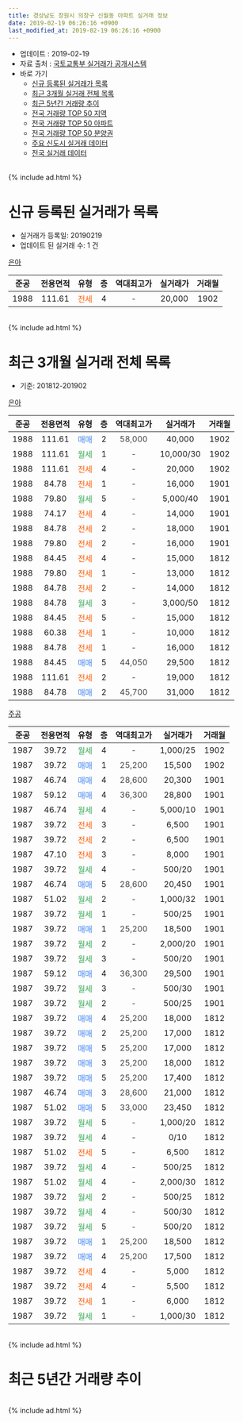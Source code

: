 ```yaml
---
title: 경상남도 창원시 의창구 신월동 아파트 실거래 정보
date: 2019-02-19 06:26:16 +0900
last_modified_at: 2019-02-19 06:26:16 +0900
---
```


* 업데이트 : 2019-02-19
* 자료 출처 : [국토교통부 실거래가 공개시스템](http://rt.molit.go.kr)
* 바로 가기
    * [신규 등록된 실거래가 목록](#신규-등록된-실거래가-목록)
    * [최근 3개월 실거래 전체 목록](#최근-3개월-실거래-전체-목록)
    * [최근 5년간 거래량 추이](#최근-5년간-거래량-추이)
    * [전국 거래량 TOP 50 지역](https://inasie.github.io/apt-trade-info/최근-3개월-전국에서-가장-거래가-많이-발생한-지역)
    * [전국 거래량 TOP 50 아파트](https://inasie.github.io/apt-trade-info/최근-3개월-전국에서-가장-거래가-많이-발생한-아파트)
    * [전국 거래량 TOP 50 분양권](https://inasie.github.io/apt-trade-info/최근-3개월-전국에서-가장-거래가-많이-발생한-분양권)
    * [주요 신도시 실거래 데이터](https://inasie.github.io/apt-trade-info/주요-신도시)
    * [전국 실거래 데이터](https://inasie.github.io/apt-trade-info/전국)
<br>
{% include ad.html %}
<br>

# 신규 등록된 실거래가 목록
* 실거래가 등록일: 20190219
* 업데이트 된 실거래 수: 1 건


[은아](https://search.naver.com/search.naver?query=%EA%B2%BD%EC%83%81%EB%82%A8%EB%8F%84+%EC%B0%BD%EC%9B%90%EC%8B%9C+%EC%9D%98%EC%B0%BD%EA%B5%AC+%EC%8B%A0%EC%9B%94%EB%8F%99+%EC%9D%80%EC%95%84)

|준공|전용면적|유형|층|역대최고가|실거래가|거래월|
|:---:|:---:|:---:|:---:|:---:|:---:|:---:|
|1988|111.61|<span style="color:#ff5a00">전세</span>|4|<span style="color:#444444">-</span>|20,000|1902|


<br>
{% include ad.html %}
<br>

# 최근 3개월 실거래 전체 목록
* 기준: 201812-201902


[은아](https://search.naver.com/search.naver?query=%EA%B2%BD%EC%83%81%EB%82%A8%EB%8F%84+%EC%B0%BD%EC%9B%90%EC%8B%9C+%EC%9D%98%EC%B0%BD%EA%B5%AC+%EC%8B%A0%EC%9B%94%EB%8F%99+%EC%9D%80%EC%95%84)

|준공|전용면적|유형|층|역대최고가|실거래가|거래월|
|:---:|:---:|:---:|:---:|:---:|:---:|:---:|
|1988|111.61|<span style="color:#4285f3">매매</span>|2|<span style="color:#444444">58,000</span>|40,000|1902|
|1988|111.61|<span style="color:#34a853">월세</span>|1|<span style="color:#444444">-</span>|10,000/30|1902|
|1988|111.61|<span style="color:#ff5a00">전세</span>|4|<span style="color:#444444">-</span>|20,000|1902|
|1988|84.78|<span style="color:#ff5a00">전세</span>|1|<span style="color:#444444">-</span>|16,000|1901|
|1988|79.80|<span style="color:#34a853">월세</span>|5|<span style="color:#444444">-</span>|5,000/40|1901|
|1988|74.17|<span style="color:#ff5a00">전세</span>|4|<span style="color:#444444">-</span>|14,000|1901|
|1988|84.78|<span style="color:#ff5a00">전세</span>|2|<span style="color:#444444">-</span>|18,000|1901|
|1988|79.80|<span style="color:#ff5a00">전세</span>|2|<span style="color:#444444">-</span>|16,000|1901|
|1988|84.45|<span style="color:#ff5a00">전세</span>|4|<span style="color:#444444">-</span>|15,000|1812|
|1988|79.80|<span style="color:#ff5a00">전세</span>|1|<span style="color:#444444">-</span>|13,000|1812|
|1988|84.78|<span style="color:#ff5a00">전세</span>|2|<span style="color:#444444">-</span>|14,000|1812|
|1988|84.78|<span style="color:#34a853">월세</span>|3|<span style="color:#444444">-</span>|3,000/50|1812|
|1988|84.45|<span style="color:#ff5a00">전세</span>|5|<span style="color:#444444">-</span>|15,000|1812|
|1988|60.38|<span style="color:#ff5a00">전세</span>|1|<span style="color:#444444">-</span>|10,000|1812|
|1988|84.78|<span style="color:#ff5a00">전세</span>|1|<span style="color:#444444">-</span>|16,000|1812|
|1988|84.45|<span style="color:#4285f3">매매</span>|5|<span style="color:#444444">44,050</span>|29,500|1812|
|1988|111.61|<span style="color:#ff5a00">전세</span>|2|<span style="color:#444444">-</span>|19,000|1812|
|1988|84.78|<span style="color:#4285f3">매매</span>|2|<span style="color:#444444">45,700</span>|31,000|1812|

[주공](https://search.naver.com/search.naver?query=%EA%B2%BD%EC%83%81%EB%82%A8%EB%8F%84+%EC%B0%BD%EC%9B%90%EC%8B%9C+%EC%9D%98%EC%B0%BD%EA%B5%AC+%EC%8B%A0%EC%9B%94%EB%8F%99+%EC%A3%BC%EA%B3%B5)

|준공|전용면적|유형|층|역대최고가|실거래가|거래월|
|:---:|:---:|:---:|:---:|:---:|:---:|:---:|
|1987|39.72|<span style="color:#34a853">월세</span>|4|<span style="color:#444444">-</span>|1,000/25|1902|
|1987|39.72|<span style="color:#4285f3">매매</span>|1|<span style="color:#444444">25,200</span>|15,500|1902|
|1987|46.74|<span style="color:#4285f3">매매</span>|4|<span style="color:#444444">28,600</span>|20,300|1901|
|1987|59.12|<span style="color:#4285f3">매매</span>|4|<span style="color:#444444">36,300</span>|28,800|1901|
|1987|46.74|<span style="color:#34a853">월세</span>|4|<span style="color:#444444">-</span>|5,000/10|1901|
|1987|39.72|<span style="color:#ff5a00">전세</span>|3|<span style="color:#444444">-</span>|6,500|1901|
|1987|39.72|<span style="color:#ff5a00">전세</span>|2|<span style="color:#444444">-</span>|6,500|1901|
|1987|47.10|<span style="color:#ff5a00">전세</span>|3|<span style="color:#444444">-</span>|8,000|1901|
|1987|39.72|<span style="color:#34a853">월세</span>|4|<span style="color:#444444">-</span>|500/20|1901|
|1987|46.74|<span style="color:#4285f3">매매</span>|5|<span style="color:#444444">28,600</span>|20,450|1901|
|1987|51.02|<span style="color:#34a853">월세</span>|2|<span style="color:#444444">-</span>|1,000/32|1901|
|1987|39.72|<span style="color:#34a853">월세</span>|1|<span style="color:#444444">-</span>|500/25|1901|
|1987|39.72|<span style="color:#4285f3">매매</span>|1|<span style="color:#444444">25,200</span>|18,500|1901|
|1987|39.72|<span style="color:#34a853">월세</span>|2|<span style="color:#444444">-</span>|2,000/20|1901|
|1987|39.72|<span style="color:#34a853">월세</span>|3|<span style="color:#444444">-</span>|500/20|1901|
|1987|59.12|<span style="color:#4285f3">매매</span>|4|<span style="color:#444444">36,300</span>|29,500|1901|
|1987|39.72|<span style="color:#34a853">월세</span>|3|<span style="color:#444444">-</span>|500/30|1901|
|1987|39.72|<span style="color:#34a853">월세</span>|2|<span style="color:#444444">-</span>|500/25|1901|
|1987|39.72|<span style="color:#4285f3">매매</span>|4|<span style="color:#444444">25,200</span>|18,000|1812|
|1987|39.72|<span style="color:#4285f3">매매</span>|2|<span style="color:#444444">25,200</span>|17,000|1812|
|1987|39.72|<span style="color:#4285f3">매매</span>|5|<span style="color:#444444">25,200</span>|17,000|1812|
|1987|39.72|<span style="color:#4285f3">매매</span>|3|<span style="color:#444444">25,200</span>|18,000|1812|
|1987|39.72|<span style="color:#4285f3">매매</span>|5|<span style="color:#444444">25,200</span>|17,400|1812|
|1987|46.74|<span style="color:#4285f3">매매</span>|3|<span style="color:#444444">28,600</span>|21,000|1812|
|1987|51.02|<span style="color:#4285f3">매매</span>|5|<span style="color:#444444">33,000</span>|23,450|1812|
|1987|39.72|<span style="color:#34a853">월세</span>|5|<span style="color:#444444">-</span>|1,000/20|1812|
|1987|39.72|<span style="color:#34a853">월세</span>|4|<span style="color:#444444">-</span>|0/10|1812|
|1987|51.02|<span style="color:#ff5a00">전세</span>|5|<span style="color:#444444">-</span>|6,500|1812|
|1987|39.72|<span style="color:#34a853">월세</span>|4|<span style="color:#444444">-</span>|500/25|1812|
|1987|51.02|<span style="color:#34a853">월세</span>|4|<span style="color:#444444">-</span>|2,000/30|1812|
|1987|39.72|<span style="color:#34a853">월세</span>|2|<span style="color:#444444">-</span>|500/25|1812|
|1987|39.72|<span style="color:#34a853">월세</span>|4|<span style="color:#444444">-</span>|500/30|1812|
|1987|39.72|<span style="color:#34a853">월세</span>|5|<span style="color:#444444">-</span>|500/20|1812|
|1987|39.72|<span style="color:#4285f3">매매</span>|1|<span style="color:#444444">25,200</span>|18,500|1812|
|1987|39.72|<span style="color:#4285f3">매매</span>|4|<span style="color:#444444">25,200</span>|17,500|1812|
|1987|39.72|<span style="color:#ff5a00">전세</span>|4|<span style="color:#444444">-</span>|5,000|1812|
|1987|39.72|<span style="color:#ff5a00">전세</span>|4|<span style="color:#444444">-</span>|5,500|1812|
|1987|39.72|<span style="color:#ff5a00">전세</span>|1|<span style="color:#444444">-</span>|6,000|1812|
|1987|39.72|<span style="color:#34a853">월세</span>|1|<span style="color:#444444">-</span>|1,000/30|1812|


<br>
{% include ad.html %}
<br>

# 최근 5년간 거래량 추이


<div style="width:100%;">
    <canvas id="deal_progress" height="200"></canvas>
</div>

<script>
new Chart(document.getElementById("deal_progress"), {
    type: 'line',
    data: {
        labels: ['201402','201403','201404','201405','201406','201407','201408','201409','201410','201411','201412','201501','201502','201503','201504','201505','201506','201507','201508','201509','201510','201511','201512','201601','201602','201603','201604','201605','201606','201607','201608','201609','201610','201611','201612','201701','201702','201703','201704','201705','201706','201707','201708','201709','201710','201711','201712','201801','201802','201803','201804','201805','201806','201807','201808','201809','201810','201811','201812','201901','201902'],
        datasets: [{
            label: '매매',
            pointRadius: 1,
            data: [25, 25, 17, 18, 19, 22, 10, 20, 14, 13, 5, 25, 13, 24, 14, 10, 21, 14, 6, 11, 16, 11, 4, 5, 5, 9, 8, 5, 13, 13, 10, 13, 14, 11, 5, 3, 7, 13, 7, 6, 16, 8, 10, 14, 9, 9, 8, 14, 7, 21, 12, 6, 5, 5, 11, 12, 14, 11, 11, 5, 2],
            borderColor: "rgba(255, 201, 14, 1)",
            backgroundColor: "rgba(255, 201, 14, 0.5)",
            fill: false,
            lineTension: 0
        },{
            label: '전월세',
            pointRadius: 1,
            data: [29, 43, 20, 19, 26, 23, 22, 31, 32, 28, 25, 36, 39, 34, 30, 22, 20, 22, 21, 19, 27, 27, 23, 32, 25, 18, 21, 20, 19, 12, 19, 15, 27, 36, 15, 20, 35, 22, 26, 21, 18, 20, 19, 23, 23, 19, 29, 37, 27, 26, 28, 27, 30, 18, 19, 17, 26, 34, 20, 16, 3],
            borderColor: "rgba(0, 141, 185, 1)",
            backgroundColor: "rgba(0, 141, 185, 0.5)",
            fill: false,
            lineTension: 0
        }
        ]
    },
    options: {
        responsive: true,
        title: {
            display: false
        },
        tooltips: {
            mode: 'index',
            intersect: false
        },
        hover: {
            mode: 'nearest',
            intersect: true
        },
        scales: {
            xAxes: [{
                display: true,
                scaleLabel: {
                    display: true,
                    labelString: '년/월'
                }
            }],
            yAxes: [{
                display: true,
                ticks: {
                    suggestedMin: 0,
                },
                scaleLabel: {
                    display: true,
                    labelString: '실거래 수'
                }
            }]
        }
    }
});

</script>


<br>
{% include ad.html %}
<br>

